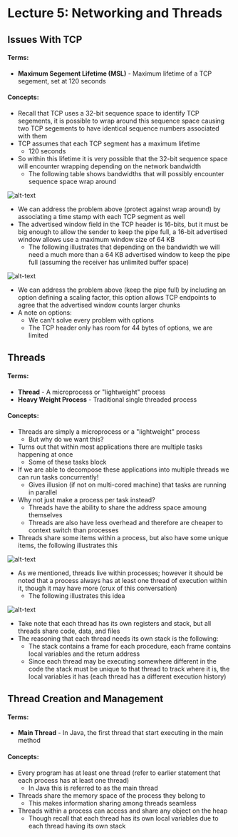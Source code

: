 # Lecture 5: Networking and Threads
## Issues With TCP
#### Terms:
- **Maximum Segement Lifetime (MSL)** - Maximum lifetime of a TCP segement, set at 120 seconds

#### Concepts:
- Recall that TCP uses a 32-bit sequence space to identify TCP segements, it is possible to wrap around this sequence space causing two TCP segements to have identical sequence numbers associated with them
- TCP assumes that each TCP segment has a maximum lifetime
  - 120 seconds
- So within this lifetime it is very possible that the 32-bit sequence space will encounter wrapping depending on the network bandwidth
  - The following table shows bandwidths that will possibly encounter sequence space wrap around

![alt-text](https://raw.github.com/jarretflack/cs455Studying/master/Midterm/images/L5-sequence-space-wrap.png?raw=true)

- We can address the problem above (protect against wrap around) by associating a time stamp with each TCP segment as well
- The advertised window field in the TCP header is 16-bits, but it must be big enough to allow the sender to keep the pipe full, a 16-bit advertised window allows use a maximum window size of 64 KB
  - The following illustrates that depending on the bandwidth we will need a much more than a 64 KB advertised window to keep the pipe full (assuming the receiver has unlimited buffer space)

![alt-text](https://raw.github.com/jarretflack/cs455Studying/master/Midterm/images/L5-advertised-window-size.png?raw=true)

- We can address the problem above (keep the pipe full) by including an option defining a scaling factor, this option allows TCP endpoints to agree that the advertised window counts larger chunks
- A note on options:
  - We can't solve every problem with options
  - The TCP header only has room for 44 bytes of options, we are limited

## Threads
#### Terms:
- **Thread** - A microprocess or "lightweight" process
- **Heavy Weight Process** - Traditional single threaded process

#### Concepts:
- Threads are simply a microprocess or a "lightweight" process
  - But why do we want this?
- Turns out that within most applications there are multiple tasks happening at once
  - Some of these tasks block
- If we are able to decompose these applications into multiple threads we can run tasks concurrently!
  - Gives illusion (if not on multi-cored machine) that tasks are running in parallel
- Why not just make a process per task instead?
  - Threads have the ability to share the address space amoung themselves
  - Threads are also have less overhead and therefore are cheaper to context switch than processes
- Threads share some items within a process, but also have some unique items, the following illustrates this

![alt-text](https://raw.github.com/jarretflack/cs455Studying/master/Midterm/images/L5-thread-composition.png?raw=true)

- As we mentioned, threads live within processes; however it should be noted that a process always has at least one thread of execution within it, though it may have more (crux of this conversation)
  - The following illustrates this idea

![alt-text](https://raw.github.com/jarretflack/cs455Studying/master/Midterm/images/L5-heavy-weight-vs-multithreaded.png?raw=true)

- Take note that each thread has its own registers and stack, but all threads share code, data, and files
- The reasoning that each thread needs its own stack is the following:
  - The stack contains a frame for each procedure, each frame contains local variables and the return address
  - Since each thread may be executing somewhere different in the code the stack must be unique to that thread to track where it is, the local variables it has (each thread has a different execution history)

## Thread Creation and Management
#### Terms:
- **Main Thread** - In Java, the first thread that start executing in the main method

#### Concepts:
- Every program has at least one thread (refer to earlier statement that each process has at least one thread)
  - In Java this is referred to as the main thread
- Threads share the memory space of the process they belong to
  - This makes information sharing among threads seamless
- Threads within a process can access and share any object on the heap
  - Though recall that each thread has its own local variables due to each thread having its own stack
